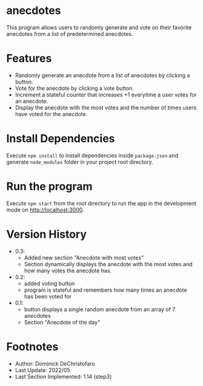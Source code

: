 # anecdotes
This program allows users to randomly generate and vote on their favorite anecdotes from a list of predetermined anecdotes.

# Features
  - Randomly generate an anecdote from a list of anecdotes by clicking a button.
  - Vote for the anecdote by clicking a vote button.
  - Increment a stateful counter that increases +1 everytime a user votes for an anecdote.
  - Display the anecdote with the most votes and the number of times users have voted for the anecdote.

# Install Dependencies
Execute `npm install` to install dependencies inside `package.json` and generate `node_modules` folder in your project root directory.

# Run the program
Execute `npm start` from the root directory to run the app in the development mode on [http://localhost:3000](http://localhost:3000).

# Version History
- 0.3:
  - Added new section "Anecdote with most votes"
  - Section dynamically displays the anecdote with the most votes and how many votes the anecdote has.
- 0.2:
  - added voting button
  - program is stateful and remembers how many times an anecdote has been voted for
- 0.1:
  - button displays a single random anecdote from an array of 7 anecdotes
  - Section "Anecdote of the day"

# Footnotes
- Author: Dominick DeChristofaro
- Last Update: 2022/05
- Last Section Implemented: 1.14 (step3)